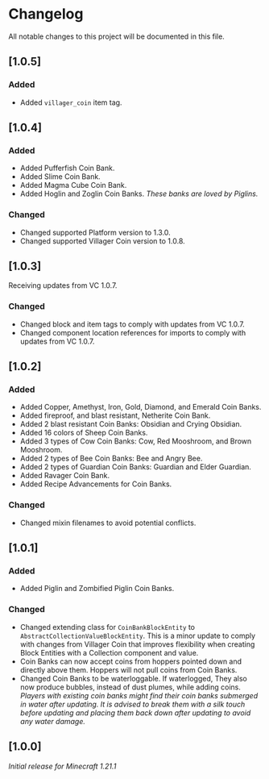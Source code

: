 # Changelog

All notable changes to this project will be documented in this file.

## [1.0.5]

### Added

- Added `villager_coin` item tag.

## [1.0.4]

### Added

- Added Pufferfish Coin Bank.
- Added Slime Coin Bank.
- Added Magma Cube Coin Bank.
- Added Hoglin and Zoglin Coin Banks. _These banks are loved by Piglins._

### Changed

- Changed supported Platform version to 1.3.0.
- Changed supported Villager Coin version to 1.0.8.

## [1.0.3]

Receiving updates from VC 1.0.7.

### Changed

- Changed block and item tags to comply with updates from VC 1.0.7.
- Changed component location references for imports to comply with updates from VC 1.0.7.

## [1.0.2]

### Added

- Added Copper, Amethyst, Iron, Gold, Diamond, and Emerald Coin Banks.
- Added fireproof, and blast resistant, Netherite Coin Bank.
- Added 2 blast resistant Coin Banks: Obsidian and Crying Obsidian.
- Added 16 colors of Sheep Coin Banks.
- Added 3 types of Cow Coin Banks: Cow, Red Mooshroom, and Brown Mooshroom.
- Added 2 types of Bee Coin Banks: Bee and Angry Bee.
- Added 2 types of Guardian Coin Banks: Guardian and Elder Guardian.
- Added Ravager Coin Bank.
- Added Recipe Advancements for Coin Banks.

### Changed

- Changed mixin filenames to avoid potential conflicts.

## [1.0.1]

### Added

- Added Piglin and Zombified Piglin Coin Banks.

### Changed

- Changed extending class for `CoinBankBlockEntity` to `AbstractCollectionValueBlockEntity`. 
This is a minor update to comply with changes from Villager Coin that improves flexibility when creating Block Entities with a Collection component and value.
- Coin Banks can now accept coins from hoppers pointed down and directly above them. Hoppers will not pull coins from Coin Banks.
- Changed Coin Banks to be waterloggable. If waterlogged, They also now produce bubbles, instead of dust plumes, while adding coins. 
_Players with existing coin banks might find their coin banks submerged in water after updating. 
It is advised to break them with a silk touch before updating and placing them back down after updating to avoid any water damage._

## [1.0.0]

_Initial release for Minecraft 1.21.1_